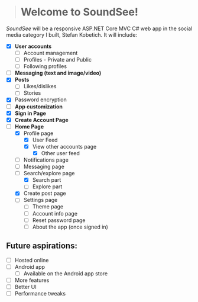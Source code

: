 
># **Welcome to SoundSee!**
*SoundSee* will be a responsive ASP.NET Core MVC C# web app in the social media category I built, Stefan Kobetich. It will include:

 - [x] **User accounts**
	 - [ ] Account management
	 - [ ] Profiles - Private and Public
	 - [ ] Following profiles
 - [ ] **Messaging (text and image/video)**
 - [x] **Posts**
	 - [ ] Likes/dislikes
	 - [ ] Stories
- [x] Password encryption
 - [ ] **App customization**
 - [x] **Sign in Page**
 - [x] **Create Account Page**
 - [ ] **Home Page**
	 - [x] Profile page
	 	- [x] User Feed
  	 	- [x] View other accounts page
     		- [x] Other user feed 
	 - [ ] Notifications page
	 - [ ] Messaging page
	 - [ ] Search/explore page
  	 	- [x] Search part
  	 	- [ ] Explore part
	 - [x] Create post page
	 - [ ] Settings page
		 - [ ] Theme page
		 - [ ] Account info page
		 - [ ] Reset password page
		 - [ ] About the app (once signed in)

## Future aspirations:

 - [ ] Hosted online
 - [ ] Android app
	 - [ ] Available on the Android app store
 - [ ] More features
 - [ ] Better UI
 - [ ] Performance tweaks
